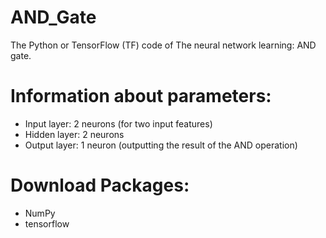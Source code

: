 # AND_Gate
The Python or TensorFlow (TF) code of The neural network learning: AND gate.

# Information about parameters:
- Input layer: 2 neurons (for two input features)
- Hidden layer: 2 neurons
- Output layer: 1 neuron (outputting the result of the AND operation)

# Download Packages:
- NumPy
- tensorflow

